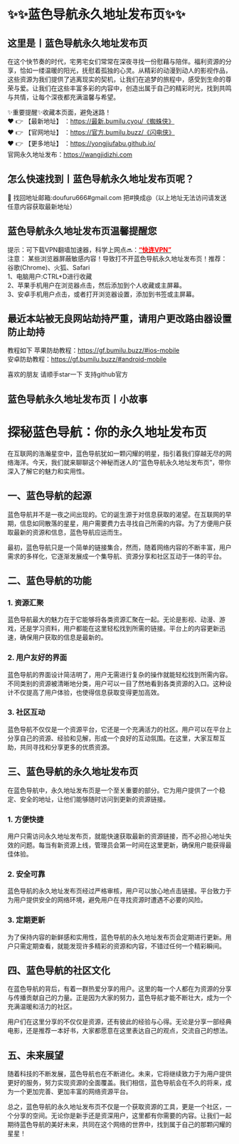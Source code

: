 # :sparkles::sparkles:蓝色导航永久地址发布页:sparkles::sparkles:
## 这里是丨**蓝色导航永久地址发布页**
在这个快节奏的时代，宅男宅女们常常在深夜寻找一份慰藉与陪伴。福利资源的分享，恰如一缕温暖的阳光，抚慰着孤独的心灵。从精彩的动漫到动人的影视作品，这些资源为我们提供了逃离现实的契机，让我们在追梦的旅程中，感受到生命的尊荣与爱。让我们在这些丰富多彩的内容中，创造出属于自己的精彩时光，找到共鸣与共情，让每个深夜都充满温馨与希望。<br>

✨重要提醒✨收藏本页面，避免迷路！<br>
❤️ 👉 【最新地址】 ：https://最新.bumilu.cyou/《蜘蛛侠》<br>
❤️ 👉 【官网地址】 ：https://官方.bumilu.buzz/《闪电侠》<br>
❤️ 👉 【更多地址】 ：https://yongjiufabu.github.io/<br>
官网永久地址发布：https://wangjidizhi.com<br>
## 怎么快速找到丨**蓝色导航永久地址发布页**呢？
📧 找回地址邮箱:doufuru666#gmail.com 把#换成@（以上地址无法访问请发送任意内容获取最新地址）<br>
## 蓝色导航永久地址发布页**温馨提醒您**  
提示：可下载VPN翻墙加速器，科学上网点🔜：<a href="https://prolandingpage.onelink.me/HVYA/fr5xi7x2" target="_blank" class="modalbtn text-blue nmB4hteGKB 3Xyk5Zcf_s" id="loginbox"><font size="" color="#ff0000"><strong>“快连VPN”</strong></font></a><br>
    注意： 某些浏览器屏蔽敏感内容！导致打不开蓝色导航永久地址发布页！推荐：谷歌(Chrome)、火狐、Safari<br>
    1、电脑用户:CTRL+D进行收藏<br>
    2、苹果手机用户在浏览器点击，然后添加到个人收藏或主屏幕。<br>
    3、安卓手机用户点击，或者打开浏览器设置，添加到书签或主屏幕。<br>
## **最近本站被无良网站劫持严重，请用户更改路由器设置防止劫持**

教程如下 苹果防劫教程：https://gf.bumilu.buzz/#ios-mobile<br>
安卓防劫教程：https://gf.bumilu.buzz/#android-mobile

喜欢的朋友 请顺手star一下  支持github官方


## 蓝色导航永久地址发布页**丨小故事**
# 探秘蓝色导航：你的永久地址发布页

在互联网的浩瀚星空中，蓝色导航犹如一颗闪耀的明星，指引着我们穿越无尽的网络海洋。今天，我们就来聊聊这个神秘而迷人的“蓝色导航永久地址发布页”，带你深入了解它的魅力和实用性。

## 一、蓝色导航的起源

蓝色导航并不是一夜之间出现的。它的诞生源于对信息获取的渴望。在互联网的早期，信息如同散落的星星，用户需要费力去寻找自己所需的内容。为了方便用户获取最新的资源和信息，蓝色导航应运而生。

最初，蓝色导航只是一个简单的链接集合，然而，随着网络内容的不断丰富，用户需求的多样化，它逐渐发展成一个集导航、资源分享和社区互动于一体的平台。

## 二、蓝色导航的功能

### 1. 资源汇聚

蓝色导航最大的魅力在于它能够将各类资源汇聚在一起。无论是影视、动漫、游戏，还是学习资料，用户都能在这里轻松找到所需的链接。平台上的内容更新迅速，确保用户获取的信息是最新的。

### 2. 用户友好的界面

蓝色导航的界面设计简洁明了，用户无需进行复杂的操作就能轻松找到所需内容。不同类别的资源被清晰地分类，用户可以一目了然地看到各类资源的入口。这种设计不仅提高了用户体验，也使得信息获取变得更加高效。

### 3. 社区互动

蓝色导航不仅仅是一个资源平台，它还是一个充满活力的社区。用户可以在平台上分享自己的资源、经验和见解，形成一个良好的互动氛围。在这里，大家互帮互助，共同寻找和分享更多的优质资源。

## 三、蓝色导航的永久地址发布页

在蓝色导航中，永久地址发布页是一个至关重要的部分。它为用户提供了一个稳定、安全的地址，让他们能够随时访问到更新的资源链接。

### 1. 方便快捷

用户只需访问永久地址发布页，就能快速获取最新的资源链接，而不必担心地址失效的问题。每当有新资源上线，管理员会第一时间在这里更新，确保用户能获得最佳体验。

### 2. 安全可靠

蓝色导航的永久地址发布页经过严格审核，用户可以放心地点击链接。平台致力于为用户提供安全的网络环境，避免用户在寻找资源时遭遇不必要的风险。

### 3. 定期更新

为了保持内容的新鲜感和实用性，蓝色导航的永久地址发布页会定期进行更新。用户只需定期查看，就能发现许多精彩的资源和内容，不错过任何一个精彩瞬间。

## 四、蓝色导航的社区文化

在蓝色导航的背后，有着一群热爱分享的用户。这里的每一个人都在为资源的分享与传播贡献自己的力量。正是因为大家的努力，蓝色导航才能不断壮大，成为一个充满温暖和活力的社区。

用户们在这里分享的不仅仅是资源，还有彼此的经验与心得。无论是分享一部经典电影，还是推荐一本好书，大家都愿意在这里表达自己的观点，交流自己的想法。

## 五、未来展望

随着科技的不断发展，蓝色导航也在不断进化。未来，它将继续致力于为用户提供更好的服务，努力实现资源的全面覆盖。我们相信，蓝色导航会在不久的将来，成为一个更加完善、更加丰富的网络资源平台。

总之，蓝色导航的永久地址发布页不仅是一个获取资源的工具，更是一个社区，一个分享的空间。无论你是新手还是资深用户，这里都有你需要的内容。让我们一起期待蓝色导航的美好未来，共同在这个网络的世界中，找到属于自己的那颗闪耀的星星！
